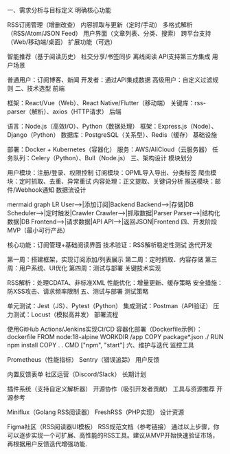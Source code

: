 一、需求分析与目标定义
明确核心功能

RSS订阅管理（增删改查）
内容抓取与更新（定时/手动）
多格式解析（RSS/Atom/JSON Feed）
用户界面（文章列表、分类、搜索）
跨平台支持（Web/移动端/桌面）
扩展功能（可选）

智能推荐（基于阅读历史）
社交分享/书签同步
离线阅读
API支持第三方集成
用户场景

普通用户：订阅博客、新闻
开发者：通过API集成数据
高级用户：自定义过滤规则
二、技术选型
前端

框架：React/Vue（Web）、React Native/Flutter（移动端）
关键库：rss-parser（解析）、axios（HTTP请求）
后端

语言：Node.js（高效I/O）、Python（数据处理）
框架：Express.js（Node）、Django（Python）
数据库：PostgreSQL（关系型）、Redis（缓存）
基础设施

部署：Docker + Kubernetes（容器化）
服务：AWS/AliCloud（云服务器）
任务队列：Celery（Python）、Bull（Node.js）
三、架构设计
模块划分

用户模块：注册/登录、权限控制
订阅模块：OPML导入导出、分类标签
爬虫模块：定时抓取、去重、异常重试
内容处理：正文提取、关键词分析
推送模块：邮件/Webhook通知
数据流设计

mermaid
graph LR
User-->|添加订阅|Backend
Backend-->|存储|DB
Scheduler-->|定时触发|Crawler
Crawler-->|抓取数据|Parser
Parser-->|结构化数据|DB
Frontend-->|请求数据|API
API-->|返回JSON|Frontend
四、开发阶段
MVP（最小可行产品）

核心功能：订阅管理+基础阅读界面
技术验证：RSS解析稳定性测试
迭代开发

第一周：搭建框架，实现订阅添加/列表展示
第二周：定时抓取、内容存储
第三周：用户系统、UI优化
第四周：测试与部署
关键技术实现

RSS解析：处理CDATA、非标准XML
性能优化：增量更新、缓存策略
安全措施：防XSS攻击、请求频率限制
五、测试与部署
测试策略

单元测试：Jest（JS）、Pytest（Python）
集成测试：Postman（API验证）
压力测试：Locust（模拟高并发）
部署流程

使用GitHub Actions/Jenkins实现CI/CD
容器化部署（Dockerfile示例）：
dockerfile
FROM node:18-alpine
WORKDIR /app
COPY package*.json ./
RUN npm install
COPY . .
CMD ["npm", "start"]
六、维护与迭代
监控工具

Prometheus（性能指标）
Sentry（错误追踪）
用户反馈

内置反馈表单
社区运营（Discord/Slack）
长期计划

插件系统（支持自定义解析器）
开源协作（吸引开发者贡献）
工具与资源推荐
开源参考

Miniflux（Golang RSS阅读器）
FreshRSS（PHP实现）
设计资源

Figma社区（RSS阅读器UI模板）
RSS规范文档（参考链接）
通过以上步骤，你可以逐步实现一个可扩展、高性能的RSS工具。建议从MVP开始快速验证市场，再根据用户反馈迭代增强功能.
